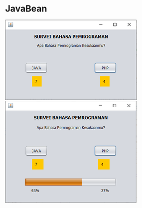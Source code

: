 # JavaBean
![Counter](https://github.com/Fadlimu/JavaBean/blob/master/Counter.PNG)
![Counter+Progress](https://github.com/Fadlimu/JavaBean/blob/master/Counter%20%2B%20Progressbar.PNG)
